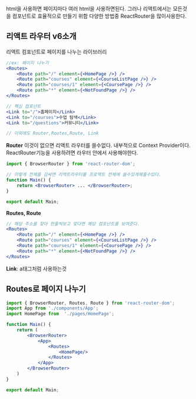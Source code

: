 html을 사용하면 페이지마다 여러 html을 사용하면된다. 그러나 리액트에서는 모든것을 컴포넌트로 효율적으로 만들기 위함 다양한 방법중  ReactRouter을 많이사용한다.

## 리액트 라우터 v6소개
리액트 컴포넌트로 페이지를 나누는 라이브러리
```jsx
//ex: 페이지 나누기
<Routes>
	<Route path="/" element={<HomePage />} />
	<Route path="courses" element={<CourseListPage />} />
	<Route path="courses/1" element={<CoursePage />} />
	<Route path="*" element={<NotFoundPage />} />
</Routes>

// 핵심 컴포넌트
<Link to="/">홈페이지</Link>
<Link to="/courses">수업 탐색</Link>
<Link to="/questions">커뮤니티</Link>

// 이외에도 Router,Routes,Route, Link
```

**Router**
이것이 없으면 리액트 라우터를 쓸수없다. 내부적으로 Context Provider이다.
ReactRouter기능을 사용하려면 라우터 안에서 사용해야한다.
```jsx
import { BrowserRouter } from 'react-router-dom';

// 이렇게 전체를 감싸면 리액트라우터를 프로젝트 전체에 쓸수있게해줄수있다.
function Main() {
	return <BrowserRouter> ... </BrowserRouter>;
}

export default Main;
```
**Routes, Route**
```jsx
// 해당 주소를 찾아 한줄씩보고 맞다면 해당 컴포넌트를 보여준다.
<Routes>
	<Route path="/" element={<HomePage />} />
	<Route path="courses" element={<CourseListPage />} />
	<Route path="courses/1" element={<CoursePage />} />
	<Route path="*" element={<NotFoundPage />} />
</Routes>
```
**Link**: a태그처럼 사용하는것

## Routes로 페이지 나누기
```jsx
import { BrowserRouter, Routes, Route } from 'react-router-dom';
import App from './components/App';
import HomePage from  './pages/HomePage';

function Main() {
	return (
		<BrowserRouter>
			<App>
				<Routes>
					<HomePage/>
				</Routes>	
			</App>	
		</BrowserRouter>		
	)
}

export default Main;
```

